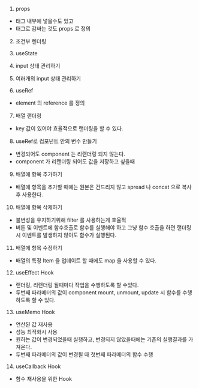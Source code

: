 1. props
- 태그 내부에 넣을수도 있고
- 태그로 감싸는 것도 props 로 정의

2. 조건부 렌더링

3. useState

4. input 상태 관리하기

5. 여러개의 input 상태 관리하기

6. useRef
- element 의 reference 를 정의

7. 배열 랜더링
- key 값이 있어야 효율적으로 랜더링을 할 수 있다.

8. useRef로 컴포넌트 안의 변수 만들기
- 변경되어도 component 는 리랜더링 되지 않는다.
- component 가 리랜더링 되어도 값을 저장하고 싶을때

9. 배열에 항목 추가하기
- 배열에 항목을 추가할 때에는 원본은 건드리지 않고 spread 나 concat 으로 복사 후 사용한다.

10. 배열에 항목 삭제하기
- 불변성을 유지하기위해 filter 를 사용하는게 효율적
- 버튼 및 이벤트에 함수호출로 함수를 실행해야 하고 그냥 함수 호출을 하면 랜더링시 이벤트를 발생하지 않아도 함수가 실행된다.

11. 배열에 항목 수정하기
- 배열의 특정 Item 을 업데이트 할 때에도 map 을 사용할 수 있다.

12. useEffect Hook
- 랜더링, 리랜더링 될때마다 작업을 수행하도록 할 수있다.
- 두번째 파라메터의 값이 component mount, unmount, update 시 함수를 수행하도록 할 수 있다.

13. useMemo Hook
- 연산된 값 재사용
- 성능 최적화시 사용
- 원하는 값이 변경되었을때 실행하고, 변경되지 않았을때에는 기존의 실행결과를 가져온다.
- 두번째 파라메터의 값이 변경될 때 첫번째 파라메터의 함수 수행

14. useCallback Hook
- 함수 재사용을 위한 Hook